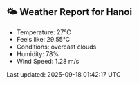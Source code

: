 <!-- WEATHER-START -->
## 🌤 Weather Report for Hanoi

- Temperature: 27°C
- Feels like: 29.55°C
- Conditions: overcast clouds
- Humidity: 78%
- Wind Speed: 1.28 m/s

Last updated: 2025-09-18 01:42:17 UTC
<!-- WEATHER-END -->
